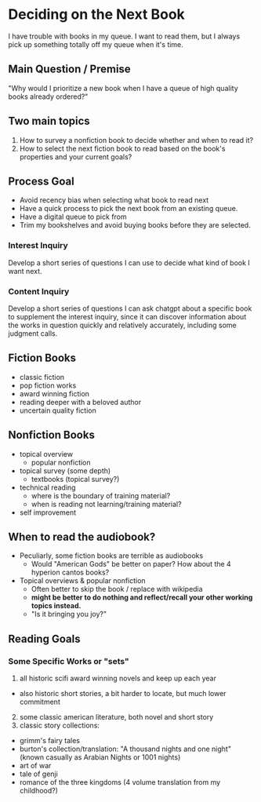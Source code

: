 # Deciding on the Next Book

I have trouble with books in my queue. I want to read them, but I always pick up something totally off my queue when it's time.


## Main Question / Premise

"Why would I prioritize a new book when I have a queue of high quality books already ordered?"

## Two main topics

1. How to survey a nonfiction book to decide whether and when to read it?
2. How to select the next fiction book to read based on the book's properties and your current goals?


## Process Goal

- Avoid recency bias when selecting what book to read next
- Have a quick process to pick the next book from an existing queue.
- Have a digital queue to pick from
- Trim my bookshelves and avoid buying books before they are selected.


### Interest Inquiry

Develop a short series of questions I can use to decide what kind of book I want next.


### Content Inquiry

Develop a short series of questions I can ask chatgpt about a specific book to supplement the interest inquiry, since it can discover information about the works in question quickly and relatively accurately, including some judgment calls.



## Fiction Books

- classic fiction
- pop fiction works
- award winning fiction
- reading deeper with a beloved author
- uncertain quality fiction


## Nonfiction Books

- topical overview
  - popular nonfiction
- topical survey (some depth)
  - textbooks (topical survey?)
- technical reading
  - where is the boundary of training material?
  - when is reading not learning/training material?
- self improvement


## When to read the audiobook?

- Peculiarly, some fiction books are terrible as audiobooks
  - Would "American Gods" be better on paper? How about the 4 hyperion cantos books?
- Topical overviews & popular nonfiction
  - Often better to skip the book / replace with wikipedia
  - **might be better to do nothing and reflect/recall your other working topics instead.**
  - "Is it bringing you joy?"


## Reading Goals


### Some Specific Works or "sets"

1. all historic scifi award winning novels and keep up each year
  - also historic short stories, a bit harder to locate, but much lower commitment
2. some classic american literature, both novel and short story
3. classic story collections:
  - grimm's fairy tales
  - burton's collection/translation: "A thousand nights and one night" (known casually as Arabian Nights or 1001 nights)
  - art of war
  - tale of genji
  - romance of the three kingdoms (4 volume translation from my childhood?)
